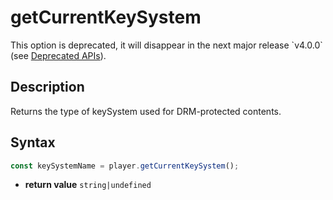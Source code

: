# getCurrentKeySystem

<div class="warning">
This option is deprecated, it will disappear in the next major release
`v4.0.0` (see <a href="../Miscellaneous/Deprecated_APIs.md">Deprecated
APIs</a>).
</div>

## Description

Returns the type of keySystem used for DRM-protected contents.

## Syntax

```js
const keySystemName = player.getCurrentKeySystem();
```

- **return value** `string|undefined`

